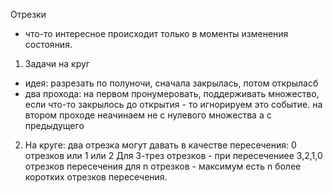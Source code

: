 Отрезки
- что-то интересное происходит только в моменты изменения состояния.
1. Задачи на круг
- идея: разрезать по полуночи, сначала закрылась, потом открыласб
- два прохода: на первом пронумеровать, поддерживать множество, если что-то закрылось
до открытия - то игнорируем это событие. на втором проходе неачинаем не с нулевого множества а с предыдущего

2. На круге: два отрезка могут давать в качестве пересечения: 0 отрезков или 1 или 2 
Для 3-трез отрезков - при пересечениее 3,2,1,0 отрезков пересечения
для n отрезков - максимум есть n более коротких отрезков пересечения. 
